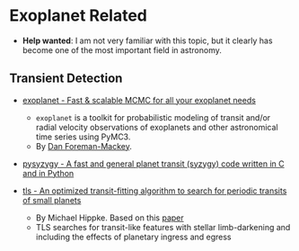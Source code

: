 # Exoplanet Related

* **Help wanted**: I am not very familiar with this topic, but it clearly has become one of the most important field in astronomy.

## Transient Detection

- [exoplanet - Fast & scalable MCMC for all your exoplanet needs](https://github.com/dfm/exoplanet)
    * `exoplanet` is a toolkit for probabilistic modeling of transit and/or radial velocity observations of exoplanets and other astronomical time series using PyMC3.
    * By [Dan Foreman-Mackey](https://dfm.io/).

- [pysyzygy - A fast and general planet transit (syzygy) code written in C and in Python](https://github.com/rodluger/pysyzygy)

- [tls - An optimized transit-fitting algorithm to search for periodic transits of small planets](https://github.com/hippke/tls)
    * By Michael Hippke. Based on this [paper](https://ui.adsabs.harvard.edu/abs/2019A%26A...623A..39H/abstract)
    * TLS searches for transit-like features with stellar limb-darkening and including the effects of planetary ingress and egress